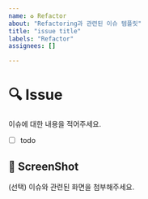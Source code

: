 ```yaml
---
name: ♻️ Refactor
about: "Refactoring과 관련된 이슈 템플릿"
title: "issue title"
labels: "Refactor"
assignees: []

---
```


# 🔍 Issue
이슈에 대한 내용을 적어주세요.
- [ ] todo

## 📸 ScreenShot
(선택) 이슈와 관련된 화면을 첨부해주세요.


